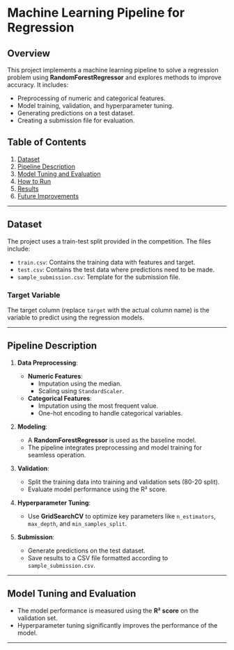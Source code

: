 # Machine Learning Pipeline for Regression

## Overview
This project implements a machine learning pipeline to solve a regression problem using **RandomForestRegressor** and explores methods to improve accuracy. It includes:
- Preprocessing of numeric and categorical features.
- Model training, validation, and hyperparameter tuning.
- Generating predictions on a test dataset.
- Creating a submission file for evaluation.

## Table of Contents
1. [Dataset](#dataset)
2. [Pipeline Description](#pipeline-description)
3. [Model Tuning and Evaluation](#model-tuning-and-evaluation)
4. [How to Run](#how-to-run)
5. [Results](#results)
6. [Future Improvements](#future-improvements)

---

## Dataset
The project uses a train-test split provided in the competition. The files include:
- `train.csv`: Contains the training data with features and target.
- `test.csv`: Contains the test data where predictions need to be made.
- `sample_submission.csv`: Template for the submission file.

### Target Variable
The target column (replace `target` with the actual column name) is the variable to predict using the regression models.

---

## Pipeline Description
1. **Data Preprocessing**:
   - **Numeric Features**:
     - Imputation using the median.
     - Scaling using `StandardScaler`.
   - **Categorical Features**:
     - Imputation using the most frequent value.
     - One-hot encoding to handle categorical variables.

2. **Modeling**:
   - A **RandomForestRegressor** is used as the baseline model.
   - The pipeline integrates preprocessing and model training for seamless operation.

3. **Validation**:
   - Split the training data into training and validation sets (80-20 split).
   - Evaluate model performance using the R² score.

4. **Hyperparameter Tuning**:
   - Use **GridSearchCV** to optimize key parameters like `n_estimators`, `max_depth`, and `min_samples_split`.

5. **Submission**:
   - Generate predictions on the test dataset.
   - Save results to a CSV file formatted according to `sample_submission.csv`.

---

## Model Tuning and Evaluation
- The model performance is measured using the **R² score** on the validation set.
- Hyperparameter tuning significantly improves the performance of the model.

---
